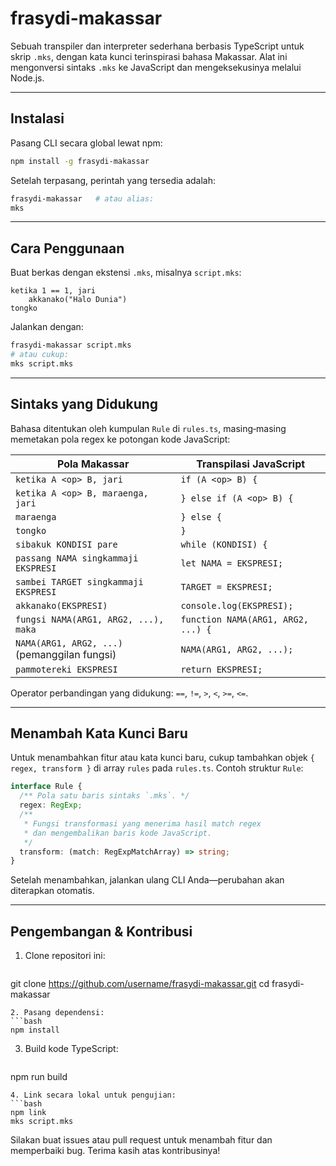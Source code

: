 # frasydi-makassar

Sebuah transpiler dan interpreter sederhana berbasis TypeScript untuk skrip `.mks`, dengan kata kunci terinspirasi bahasa Makassar. Alat ini mengonversi sintaks `.mks` ke JavaScript dan mengeksekusinya melalui Node.js.

---

## Instalasi

Pasang CLI secara global lewat npm:

```bash
npm install -g frasydi-makassar
```

Setelah terpasang, perintah yang tersedia adalah:

```bash
frasydi-makassar   # atau alias:
mks
```

---

## Cara Penggunaan

Buat berkas dengan ekstensi `.mks`, misalnya `script.mks`:

```mks
ketika 1 == 1, jari
    akkanako("Halo Dunia")
tongko
```

Jalankan dengan:

```bash
frasydi-makassar script.mks
# atau cukup:
mks script.mks
```

---

## Sintaks yang Didukung

Bahasa ditentukan oleh kumpulan `Rule` di `rules.ts`, masing‑masing memetakan pola regex ke potongan kode JavaScript:

| Pola Makassar                                          | Transpilasi JavaScript            |
| ------------------------------------------------------ | --------------------------------- |
| `ketika A <op> B, jari`                                | `if (A <op> B) {`                 |
| `ketika A <op> B, maraenga, jari`                      | `} else if (A <op> B) {`          |
| `maraenga`                                             | `} else {`                        |
| `tongko`                                               | `}`                               |
| `sibakuk KONDISI pare`                                 | `while (KONDISI) {`               |
| `passang NAMA singkammaji EKSPRESI`                    | `let NAMA = EKSPRESI;`            |
| `sambei TARGET singkammaji EKSPRESI`                   | `TARGET = EKSPRESI;`              |
| `akkanako(EKSPRESI)`                                   | `console.log(EKSPRESI);`          |
| `fungsi NAMA(ARG1, ARG2, ...), maka`                   | `function NAMA(ARG1, ARG2, ...) {`|
| `NAMA(ARG1, ARG2, ...)` (pemanggilan fungsi)          | `NAMA(ARG1, ARG2, ...);`          |
| `pammotereki EKSPRESI`                                 | `return EKSPRESI;`                |

Operator perbandingan yang didukung: `==`, `!=`, `>`, `<`, `>=`, `<=`.

---

## Menambah Kata Kunci Baru

Untuk menambahkan fitur atau kata kunci baru, cukup tambahkan objek `{ regex, transform }` di array `rules` pada `rules.ts`. Contoh struktur `Rule`:

```ts
interface Rule {
  /** Pola satu baris sintaks `.mks`. */
  regex: RegExp;
  /**
   * Fungsi transformasi yang menerima hasil match regex
   * dan mengembalikan baris kode JavaScript.
   */
  transform: (match: RegExpMatchArray) => string;
}
```

Setelah menambahkan, jalankan ulang CLI Anda—perubahan akan diterapkan otomatis.

---

## Pengembangan & Kontribusi

1. Clone repositori ini:
   ```bash
git clone https://github.com/username/frasydi-makassar.git
cd frasydi-makassar
   ```
2. Pasang dependensi:
   ```bash
npm install
   ```
3. Build kode TypeScript:
   ```bash
npm run build
   ```
4. Link secara lokal untuk pengujian:
   ```bash
npm link
mks script.mks
   ```

Silakan buat issues atau pull request untuk menambah fitur dan memperbaiki bug. Terima kasih atas kontribusinya!
